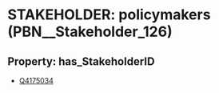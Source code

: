 # STAKEHOLDER: __policymakers__ (PBN__Stakeholder_126)

## Property: has_StakeholderID

* [Q4175034](Q4175034)

